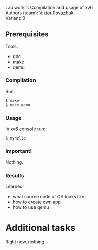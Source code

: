Lab work 1: Compilation and usage of xv6<br>
Authors (team): [Viktor Povazhuk](https://github.com/viktorpovazhuk)<br>
Variant: 0
## Prerequisites

Tools:
* gcc
* make
* qemu

### Compilation

Run:
```
$ make
$ make qemu
```

### Usage

In xv6 console run:
```
$ myhello
```

### Important!

Nothing.

### Results

Learned:
* what source code of OS looks like
* how to create own app
* how to use qemu

# Additional tasks

Right now, nothing.

